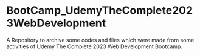 # BootCamp_UdemyTheComplete2023WebDevelopment
A Repository to archive some codes and files which were made from some activities of Udemy The Complete 2023 Web Development Bootcamp.
